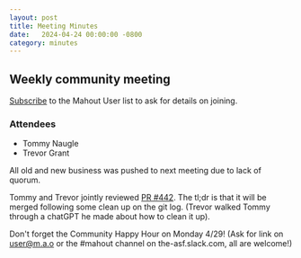 ```yaml
---
layout: post
title: Meeting Minutes
date:   2024-04-24 00:00:00 -0800
category: minutes
---
```

## Weekly community meeting
[Subscribe](mailto:user-subscribe@mahout.apache.org) to the Mahout User list to ask for details on joining.

### Attendees
* Tommy Naugle
* Trevor Grant


All old and new business was pushed to next meeting due to lack of quorum.

Tommy and Trevor jointly reviewed [PR #442](https://github.com/apache/mahout/pull/442).
The tl;dr is that it will be merged following some clean up on the git log. (Trevor walked Tommy through a chatGPT he made about how to clean it up).

Don't forget the Community Happy Hour on Monday 4/29! (Ask for link on user@m.a.o or the #mahout channel on the-asf.slack.com, all are welcome!)
